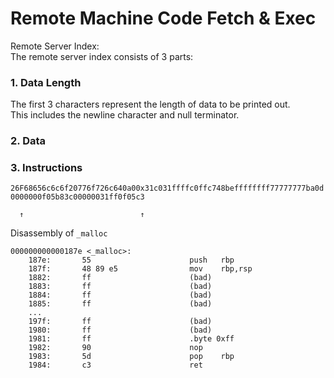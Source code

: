 # Remote Machine Code Fetch & Exec



Remote Server Index:  
The remote server index consists of 3 parts:
### 1. Data Length
The first 3 characters represent the length of data to be printed out.  
This includes the newline character and null terminator.  

### 2. Data
### 3. Instructions
  
`26F68656c6c6f20776f726c640a00x31c031ffffc0ffc748beffffffff77777777ba0d0000000f05b83c00000031ff0f05c3`
   
```  ↑                          ↑```

Disassembly of `_malloc`
```
000000000000187e <_malloc>:
    187e:       55                      push   rbp
    187f:       48 89 e5                mov    rbp,rsp
    1882:       ff                      (bad)
    1883:       ff                      (bad)
    1884:       ff                      (bad)
    1885:       ff                      (bad)
    ...
    197f:       ff                      (bad)
    1980:       ff                      (bad)
    1981:       ff                      .byte 0xff
    1982:       90                      nop
    1983:       5d                      pop    rbp
    1984:       c3                      ret
```